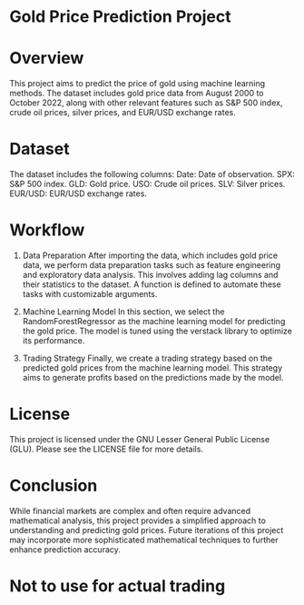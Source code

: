 # Gold Price Prediction Project
# Overview
This project aims to predict the price of gold using machine learning methods. The dataset includes gold price data from August 2000 to October 2022, along with other relevant features such as S&P 500 index, crude oil prices, silver prices, and EUR/USD exchange rates.

# Dataset
The dataset includes the following columns:
Date: Date of observation.
SPX: S&P 500 index.
GLD: Gold price.
USO: Crude oil prices.
SLV: Silver prices.
EUR/USD: EUR/USD exchange rates.

# Workflow
1. Data Preparation
After importing the data, which includes gold price data, we perform data preparation tasks such as feature engineering and exploratory data analysis. This involves adding lag columns and their statistics to the dataset. A function is defined to automate these tasks with customizable arguments.

2. Machine Learning Model
In this section, we select the RandomForestRegressor as the machine learning model for predicting the gold price. The model is tuned using the verstack library to optimize its performance.

3. Trading Strategy
Finally, we create a trading strategy based on the predicted gold prices from the machine learning model. This strategy aims to generate profits based on the predictions made by the model.

# License
This project is licensed under the GNU Lesser General Public License (GLU). Please see the LICENSE file for more details.

# Conclusion
While financial markets are complex and often require advanced mathematical analysis, this project provides a simplified approach to understanding and predicting gold prices. Future iterations of this project may incorporate more sophisticated mathematical techniques to further enhance prediction accuracy.
# Not to use for actual trading 
